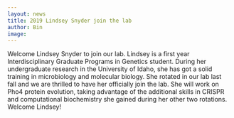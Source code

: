 ```yaml
---
layout: news
title: 2019 Lindsey Snyder join the lab
author: Bin
image: 
---
```


Welcome Lindsey Snyder to join our lab. Lindsey is a first year Interdisciplinary Graduate Programs in Genetics student. During her undergraduate research in the University of Idaho, she has got a solid training in microbiology and molecular biology. She rotated in our lab last fall and we are thrilled to have her officially join the lab. She will work on Pho4 protein evolution, taking advantage of the additional skills in CRISPR and computational biochemistry she gained during her other two rotations. Welcome Lindsey!
